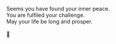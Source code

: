 Seems you have found your inner peace.  
You are fulfiled your challenge.  
May your life be long and prosper.  
<br>
🖖